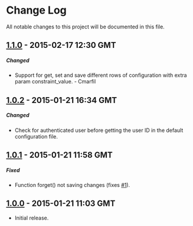 # Change Log
All notable changes to this project will be documented in this file.

## [1.1.0] - 2015-02-17 12:30 GMT
##### Changed
- Support for get, set and save different rows of configuration with extra param constraint_value. - Cmarfil

## [1.0.2] - 2015-01-21 16:34 GMT
##### Changed
- Check for authenticated user before getting the user ID in the default configuration file.

## [1.0.1] - 2015-01-21 11:58 GMT
##### Fixed
- Function forget() not saving changes (fixes [#1]).

## [1.0.0] - 2015-01-21 11:03 GMT
- Initial release.



[#1]: https://github.com/Grimthorr/laravel-user-settings/issues/1

[1.1.0]: https://github.com/cmarfil/laravel-multiuser-json-settings/compare/Grimthorr:master...master
[1.0.2]: https://github.com/Grimthorr/laravel-user-settings/compare/1.0.1...1.0.2
[1.0.1]: https://github.com/Grimthorr/laravel-user-settings/compare/1.0.0...1.0.1
[1.0.0]: https://github.com/Grimthorr/laravel-user-settings/tree/1.0.0
